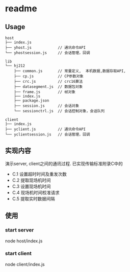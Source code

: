 # readme
## Usage

```
host
├── index.js
├── yhost.js            // 通讯命令API
└── yhostsession.js     // 会话管理，回调

lib
└── hj212
    ├── common.js       // 常量定义,  本机数据,数据存取API,
    ├── cp.js           // CP参数对象
    ├── crc.js          // crc16算法
    ├── datasegment.js  // 数据包对象
    ├── frame.js        // 帧对象
    ├── index.js
    ├── package.json
    ├── session.js      // 会话对象
    └── sessionctrl.js  // 会话控制对象，会话队列

client
├── index.js
├── yclient.js          // 通讯命令API
└── yclientsession.js   // 会话管理，回调
```
## 实现内容

演示server, client之间的通讯过程. 已实现传输标准附录C中的

- C.1 设置超时时间及重发次数
- C.2 提取现场机时间
- C.3 设置现场机时间
- C.4 现场机时间校准请求
- C.5 提取实时数据间隔

## 使用
### start server
node host/index.js

### start client
node client/index.js
